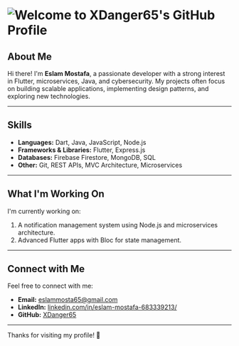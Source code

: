 # <img src="https://readme-typing-svg.demolab.com?font=Fira+Code&size=28&duration=4000&color=F75C7E&center=true&vCenter=true&width=435&lines=Welcome+to+XDanger65's+GitHub+Profile!;I'm+Eslam+Mostafa+%F0%9F%91%8B" alt="Welcome to XDanger65's GitHub Profile" />

## About Me
Hi there! I'm **Eslam Mostafa**, a passionate developer with a strong interest in Flutter, microservices, Java, and cybersecurity. My projects often focus on building scalable applications, implementing design patterns, and exploring new technologies.

---

## Skills
- **Languages:** Dart, Java, JavaScript, Node.js
- **Frameworks & Libraries:** Flutter, Express.js
- **Databases:** Firebase Firestore, MongoDB, SQL
- **Other:** Git, REST APIs, MVC Architecture, Microservices

---

## What I'm Working On
I'm currently working on:
1. A notification management system using Node.js and microservices architecture.
2. Advanced Flutter apps with Bloc for state management.

---

## Connect with Me
Feel free to connect with me:
- **Email:** [eslammosta65@gmail.com](mailto:eslammosta65@gmail.com)
- **LinkedIn:** [linkedin.com/in/eslam-mostafa-683339213/](https://www.linkedin.com/in/eslam-mostafa-683339213/)
- **GitHub:** [XDanger65](https://github.com/XDanger65)

---

Thanks for visiting my profile! 🚀
